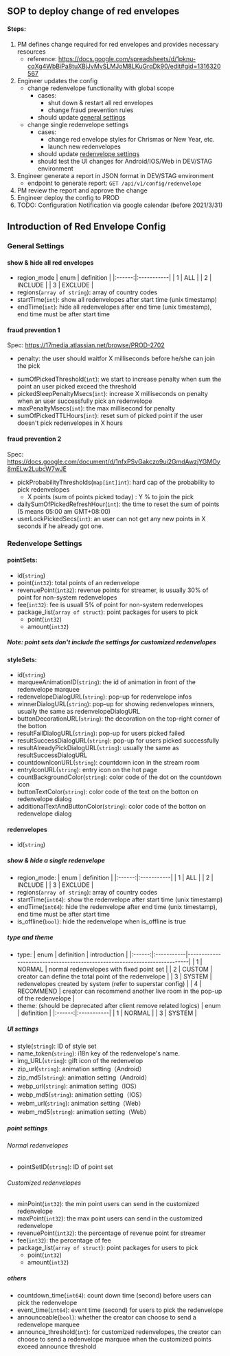 ## SOP to deploy change of red envelopes
#### Steps:
01. PM defines change required for red envelopes and provides necessary resources
    - reference: https://docs.google.com/spreadsheets/d/1pknu-cqXg4WbBiPa8tuXBjJvMvSLMJoM8LKuGrqDk90/edit#gid=1316320567
02. Engineer updates the config
    - change redenvelope functionality with global scope
      - cases:
        - shut down & restart all red envelopes
        - change fraud prevention rules
      - should update [general settings](#General-Settings)
    - change single redenvelope settings
      - cases:
        - change red envelope styles for Chrismas or New Year, etc.
        - launch new redenvelopes
      - should update [redenvelope settings](#Redenvelope-Settings)
      - should test the UI changes for Android/IOS/Web in DEV/STAG environment
03. Engineer generate a report in JSON format in DEV/STAG environment
    - endpoint to generate report:   ```GET /api/v1/config/redenvelope```
04. PM review the report and approve the change
05. Engineer deploy the config to PROD
06. TODO: Configuration Notification via google calendar (before 2021/3/31)

## Introduction of Red Envelope Config
### General Settings
#### show & hide all red envelopes
* region_mode
    | enum   | definition |
    |:------:|:-----------|
    | 1      | ALL        |
    | 2      | INCLUDE    |
    | 3      | EXCLUDE    |
* regions(`array of string`): array of country codes
* startTime(`int`): show all redenvelopes after start time (unix timestamp)
* endTime(`int`): hide all redenvelopes after end time (unix timestamp), end time must be after start time

#### fraud prevention 1
Spec: https://17media.atlassian.net/browse/PROD-2702
- penalty: the user should waitfor X milliseconds before he/she can join the pick
* sumOfPickedThreshold(`int`): we start to increase penalty when sum the point an user picked exceed the threshold
* pickedSleepPenaltyMsecs(`int`): increase X milliseconds on penalty when an user successfully pick an redenvelope
* maxPenaltyMsecs(`int`): the max millisecond for penalty
* sumOfPickedTTLHours(`int`): reset sum of picked point if the user doesn't pick redenvelopes in X hours
#### fraud prevention 2
Spec: https://docs.google.com/document/d/1nfxPSvGakczo9ui2GmdAwzjYGMOy8mELw2LubcW7wJE
* pickProbabilityThresholds(`map[int]int`): hard cap of the probability to pick redenvelopes
  - X points (sum of points picked today) : Y % to join the pick
* dailySumOfPickedRefreshHour(`int`): the time to reset the sum of points (5 means 05:00 am GMT+08:00)
* userLockPickedSecs(`int`): an user can not get any new points in X seconds if he already got one.

### Redenvelope Settings
#### pointSets:
* id(`string`)
* point(`int32`): total points of an redenvelope
* revenuePoint(`int32`): revenue points for streamer, is usually 30% of point for non-system redenvelopes
* fee(`int32`): fee is usuall 5% of point for non-system redenvelopes
* package_list(`array of struct`): point packages for users to pick
  * point(`int32`)
  * amount(`int32`)
##### Note: point sets don't include the settings for customized redenvelopes
#### styleSets:
* id(`string`)
* marqueeAnimationID(`string`): the id of animation in front of the redenvelope marquee
* redenvelopeDialogURL(`string`): pop-up for redenvelope infos
* winnerDialogURL(`string`): pop-up for showing redenvelopes winners, usually the same as redenvelopeDialogURL
* buttonDecorationURL(`string`): the decoration on the top-right corner of the botton
* resultFailDialogURL(`string`): pop-up for users picked failed
* resultSuccessDialogURL(`string`): pop-up for users picked successfully
* resultAlreadyPickDialogURL(`string`): usually the same as resultSuccessDialogURL
* countdownIconURL(`string`): countdown icon in the stream room
* entryIconURL(`string`): entry icon on the hot page
* countBackgroundColor(`string`): color code of the dot on the countdown icon
* buttonTextColor(`string`): color code of the text on the botton on redenvelope dialog
* additionalTextAndButtonColor(`string`): color code of the botton on redenvelope dialog
#### redenvelopes
* id(`string`)
##### show & hide a single redenvelope
* region_mode:
    | enum   | definition |
    |:------:|:-----------|
    | 1      | ALL        |
    | 2      | INCLUDE    |
    | 3      | EXCLUDE    |
* regions(`array of string`): array of country codes
* startTime(`int64`): show the redenvelope after start time (unix timestamp)
* endTime(`int64`):  hide the redenvelope after end time (unix timestamp), end time must be after start time
* is_offline(`bool`): hide the redenvelope when is_offline is true
##### type and theme
* type:
    | enum   | definition | introduction                                                             |
    |:------:|:-----------|--------------------------------------------------------------------------|
    | 1      | NORMAL     | normal redenvelopes with fixed point set                                 |
    | 2      | CUSTOM     | creator can define the total point of the redenvelope                    |
    | 3      | SYSTEM     | redenvelopes created by system (refer to superstar config)               |
    | 4      | RECOMMEND  | creator can recommend another live room in the pop-up of the redenvelope |
* theme: (should be deprecated after client remove related logics)
    | enum   | definition |
    |:------:|:-----------|
    | 1      | NORMAL     |
    | 3      | SYSTEM     |
##### UI settings
* style(`string`): ID of style set
* name_token(`string`): i18n key of the redenvelope's name.
* img_URL(`string`): gift icon of the redenvelop
* zip_url(`string`): animation setting（Android）
* zip_md5(`string`): animation setting（Android）
* webp_url(`string`): animation setting（IOS）
* webp_md5(`string`): animation setting（IOS）
* webm_url(`string`): animation setting（Web）
* webm_md5(`string`): animation setting（Web）
##### point settings
###### Normal redenvelopes
* pointSetID(`string`): ID of point set
###### Customized redenvelopes
* minPoint(`int32`): the min point users can send in the customized redenvelope
* maxPoint(`int32`): the max point users can send in the customized redenvelope
* revenuePoint(`int32`): the percentage of revenue point for streamer
* fee(`int32`): the percentage of fee
* package_list(`array of struct`): point packages for users to pick
  * point(`int32`)
  * amount(`int32`)
##### others
* countdown_time(`int64`): count down time (second) before users can pick the redenvelope
* event_time(`int64`): event time (second) for users to pick the redenvelope
* announceable(`bool`): whether the creator can choose to send a redenvelope marquee
* announce_threshold(`int`): for customized redenvelopes, the creator can choose to send a redenvelope marquee when the customized points exceed announce threshold
